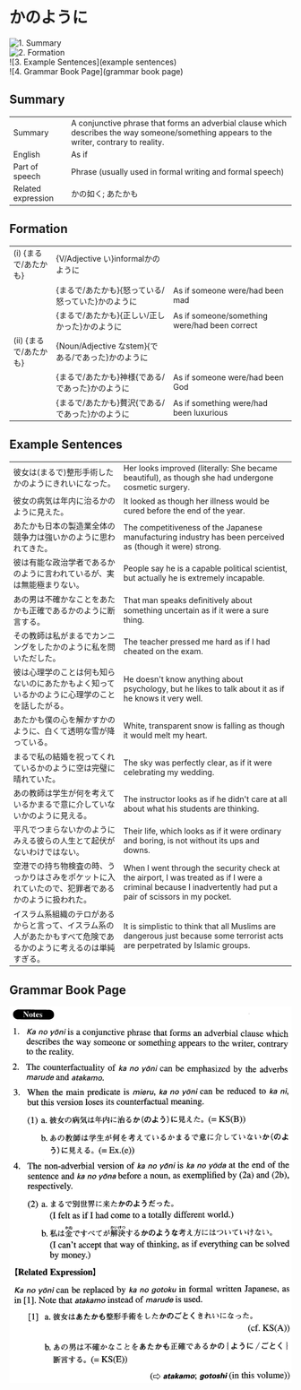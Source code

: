 # かのように

![1. Summary](summary)<br>
![2. Formation](formation)<br>
![3. Example Sentences](example sentences)<br>
![4. Grammar Book Page](grammar book page)<br>


## Summary

<table><tr>   <td>Summary</td>   <td>A conjunctive phrase that forms an adverbial clause which describes the way someone/something appears to the writer, contrary to reality.</td></tr><tr>   <td>English</td>   <td>As if</td></tr><tr>   <td>Part of speech</td>   <td>Phrase (usually used in formal writing and formal speech)</td></tr><tr>   <td>Related expression</td>   <td>かの如く; あたかも</td></tr></table>

## Formation

<table class="table"><tbody><tr class="tr head"><td class="td"><span class="numbers">(i)</span> <span class="bold">{まるで/あたかも}</span></td><td class="td"><span>{V/Adjective い}informal</span><span class="concept">かのように</span></td><td class="td"></td></tr><tr class="tr"><td class="td"></td><td class="td"><span>{まるで/あたかも}{怒っている/怒っていた}</span><span class="concept">かのように</span></td><td class="td"><span>As if someone were/had been mad</span></td></tr><tr class="tr"><td class="td"></td><td class="td"><span>{まるで/あたかも}{正しい/正しかった}</span><span class="concept">かのように</span></td><td class="td"><span>As if someone/something were/had been correct</span></td></tr><tr class="tr head"><td class="td"><span class="numbers">(ii)</span> <span class="bold">{まるで/あたかも}</span></td><td class="td"><span>{Noun/Adjective なstem}{である/であった}</span><span class="concept">かのように</span></td><td class="td"></td></tr><tr class="tr"><td class="td"></td><td class="td"><span>{まるで/あたかも}神様{である/であった}</span><span class="concept">かのように</span></td><td class="td"><span>As if someone were/had been God</span></td></tr><tr class="tr"><td class="td"></td><td class="td"><span>{まるで/あたかも}贅沢{である/であった}</span><span class="concept">かのように</span></td><td class="td"><span>As if something were/had been luxurious</span></td></tr></tbody></table>

## Example Sentences

<table><tr>   <td>彼女は(まるで)整形手術したかのようにきれいになった。</td>   <td>Her looks improved (literally: She became beautiful), as though she had undergone cosmetic surgery.</td></tr><tr>   <td>彼女の病気は年内に治るかのように見えた。</td>   <td>It looked as though her illness would be cured before the end of the year.</td></tr><tr>   <td>あたかも日本の製造業全体の競争力は強いかのように思われてきた。</td>   <td>The competitiveness of the Japanese manufacturing industry has been perceived as (though it were) strong.</td></tr><tr>   <td>彼は有能な政治学者であるかのように言われているが、実は無能極まりない。</td>   <td>People say he is a capable political scientist, but actually he is extremely incapable.</td></tr><tr>   <td>あの男は不確かなことをあたかも正確であるかのように断言する。</td>   <td>That man speaks deﬁnitively about something uncertain as if it were a sure thing.</td></tr><tr>   <td>その教師は私がまるでカンニングをしたかのように私を問いただした。</td>   <td>The teacher pressed me hard as if I had cheated on the exam.</td></tr><tr>   <td>彼は心理学のことは何も知らないのにあたかもよく知っているかのように心理学のことを話したがる。</td>   <td>He doesn't know anything about psychology, but he likes to talk about it as if he knows it very well.</td></tr><tr>   <td>あたかも僕の心を解かすかのように、白くて透明な雪が降っている。</td>   <td>White, transparent snow is falling as though it would melt my heart.</td></tr><tr>   <td>まるで私の結婚を祝ってくれているかのように空は完璧に晴れていた。</td>   <td>The sky was perfectly clear, as if it were celebrating my wedding.</td></tr><tr>   <td>あの教師は学生が何を考えているかまるで意に介していないかのように見える。</td>   <td>The instructor looks as if he didn't care at all about what his students are thinking.</td></tr><tr>   <td>平凡でつまらないかのようにみえる彼らの人生とて起伏がないわけではない。</td>   <td>Their life, which looks as if it were ordinary and boring, is not without its ups and downs.</td></tr><tr>   <td>空港での持ち物検査の時、うっかりはさみをポケットに入れていたので、犯罪者であるかのように扱われた。</td>   <td>When I went through the security check at the airport, I was treated as if I were a criminal because I inadvertently had put a pair of scissors in my pocket.</td></tr><tr>   <td>イスラム系組織のテロがあるからと言って、イスラム系の人があたかもすべて危険であるかのように考えるのは単純すぎる。</td>   <td>It is simplistic to think that all Muslims are dangerous just because some terrorist acts are perpetrated by Islamic groups.</td></tr></table>

## Grammar Book Page

![](../img/Advancedかのように.png)


